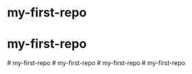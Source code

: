 # my-first-repo
# my-first-repo
#   m y - f i r s t - r e p o  
 # my-first-repo
#   m y - f i r s t - r e p o  
 #   m y - f i r s t - r e p o  
 